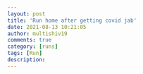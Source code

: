 ```yaml
---
layout: post
title: 'Run home after getting covid jab'
date: 2021-08-13 10:21:05
author: multishiv19
comments: true
category: [runs]
tags: [Run]
description: 
---
```


<div width='100%' class='strava-embed-placeholder' data-embed-type='activity' data-embed-id='5788090218'></div>
<script src='https://strava-embeds.com/embed.js'></script>
